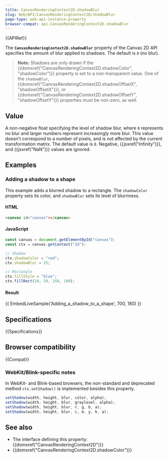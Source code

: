 ```yaml
---
title: CanvasRenderingContext2D.shadowBlur
slug: Web/API/CanvasRenderingContext2D/shadowBlur
page-type: web-api-instance-property
browser-compat: api.CanvasRenderingContext2D.shadowBlur
---
```


{{APIRef}}

The
**`CanvasRenderingContext2D.shadowBlur`**
property of the Canvas 2D API specifies the amount of blur applied to shadows. The
default is `0` (no blur).

> **Note:** Shadows are only drawn if the
> {{domxref("CanvasRenderingContext2D.shadowColor", "shadowColor")}} property is set to
> a non-transparent value. One of the `shadowBlur`,
> {{domxref("CanvasRenderingContext2D.shadowOffsetX", "shadowOffsetX")}}, or
> {{domxref("CanvasRenderingContext2D.shadowOffsetY", "shadowOffsetY")}} properties must
> be non-zero, as well.

## Value

A non-negative float specifying the level of shadow blur, where `0` represents no blur and larger numbers represent increasingly more blur. This value doesn't correspond to a number of pixels, and is not affected by the current transformation matrix. The default value is `0`. Negative, {{jsxref("Infinity")}}, and {{jsxref("NaN")}} values are ignored.

## Examples

### Adding a shadow to a shape

This example adds a blurred shadow to a rectangle. The `shadowColor`
property sets its color, and `shadowBlur` sets its level of blurriness.

#### HTML

```html
<canvas id="canvas"></canvas>
```

#### JavaScript

```js
const canvas = document.getElementById("canvas");
const ctx = canvas.getContext("2d");

// Shadow
ctx.shadowColor = "red";
ctx.shadowBlur = 15;

// Rectangle
ctx.fillStyle = "blue";
ctx.fillRect(20, 20, 150, 100);
```

#### Result

{{ EmbedLiveSample('Adding_a_shadow_to_a_shape', 700, 180) }}

## Specifications

{{Specifications}}

## Browser compatibility

{{Compat}}

### WebKit/Blink-specific notes

In WebKit- and Blink-based browsers, the non-standard and deprecated method
`ctx.setShadow()` is implemented besides this property.

```js
setShadow(width, height, blur, color, alpha);
setShadow(width, height, blur, graylevel, alpha);
setShadow(width, height, blur, r, g, b, a);
setShadow(width, height, blur, c, m, y, k, a);
```

## See also

- The interface defining this property: {{domxref("CanvasRenderingContext2D")}}
- {{domxref("CanvasRenderingContext2D.shadowColor")}}
